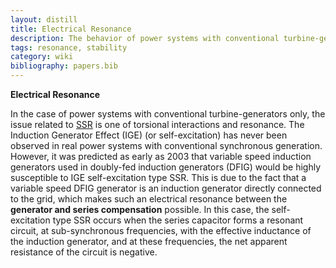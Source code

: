 ```yaml
---
layout: distill
title: Electrical Resonance
description: The behavior of power systems with conventional turbine-generators and variable speed induction generators.
tags: resonance, stability
category: wiki
bibliography: papers.bib
---
```


**Electrical Resonance** <d-cite key="hatziargyriou2021stability"></d-cite>

In the case of power systems with conventional turbine-generators only, the issue related to [SSR](/pswiki/subsynchronous-resonance) is one of torsional interactions and resonance.
The Induction Generator Effect (IGE) (or self-excitation) has never been observed in real power systems with conventional synchronous generation.
However, it was predicted as early as 2003 that variable speed induction generators used in doubly-fed induction generators (DFIG) would be highly susceptible to IGE self-excitation type SSR.
This is due to the fact that a variable speed DFIG generator is an induction generator directly connected to the grid, which makes such an electrical resonance between the **generator and series compensation** possible.
In this case, the self-excitation type SSR occurs when the series capacitor forms a resonant circuit, at sub-synchronous frequencies, with the effective inductance of the induction generator, and at these frequencies, the net apparent resistance of the circuit is negative.
